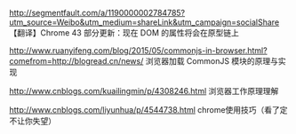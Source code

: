 http://segmentfault.com/a/1190000002784785?utm_source=Weibo&utm_medium=shareLink&utm_campaign=socialShare
【翻译】Chrome 43 部分更新：现在 DOM 的属性将会在原型链上

http://www.ruanyifeng.com/blog/2015/05/commonjs-in-browser.html?comefrom=http://blogread.cn/news/
浏览器加载 CommonJS 模块的原理与实现

http://www.cnblogs.com/kuailingmin/p/4308246.html
浏览器工作原理理解

http://www.cnblogs.com/liyunhua/p/4544738.html
chrome使用技巧（看了定不让你失望）

